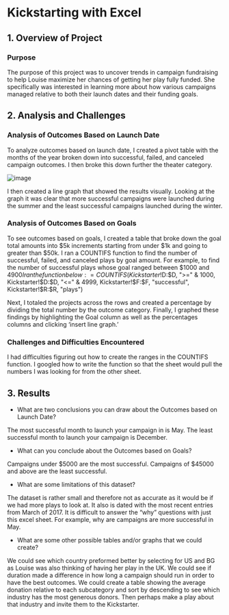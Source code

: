 # Kickstarting with Excel
## 1. Overview of Project
### Purpose
The purpose of this project was to uncover trends in campaign fundraising to help Louise maximize her chances of getting her play fully funded. She specifically was interested in learning more about how various campaigns managed relative to both their launch dates and their funding goals. 
## 2. Analysis and Challenges
### Analysis of Outcomes Based on Launch Date
To analyze outcomes based on launch date, I created a pivot table with the months of the year broken down into successful, failed, and canceled campaign outcomes. I then broke this down further the theater category. 

![image](C:/Users/krist/OneDrive/Desktop/launchDate.png)

I then created a line graph that showed the results visually. Looking at the graph it was clear that more successful campaigns were launched during the summer and the least successful campaigns launched during the winter. 
 
### Analysis of Outcomes Based on Goals
To see outcomes based on goals, I created a table that broke down the goal total amounts into $5k increments starting from under $1k and going to greater than $50k. I ran a COUNTIFS function to find the number of successful, failed, and canceled plays by goal amount. 
For example, to find the number of successful plays whose goal ranged between $1000 and $4900 I ran the function below: 
=COUNTIFS(Kickstarter!$D:$D, ">=" & 1000, Kickstarter!$D:$D, "<=" & 4999, Kickstarter!$F:$F, "successful", Kickstarter!$R:$R, "plays")
 
Next, I totaled the projects across the rows and created a percentage by dividing the total number by the outcome category. Finally, I graphed these findings by highlighting the Goal column as well as the percentages columns and clicking ‘insert line graph.’
 
### Challenges and Difficulties Encountered
I had difficulties figuring out how to create the ranges in the COUNTIFS function. I googled how to write the function so that the sheet would pull the numbers I was looking for from the other sheet. 
## 3. Results
- What are two conclusions you can draw about the Outcomes based on Launch Date?

The most successful month to launch your campaign in is May. The least successful month to launch your campaign is December. 
- What can you conclude about the Outcomes based on Goals?

Campaigns under $5000 are the most successful. Campaigns of $45000 and above are the least successful. 
- What are some limitations of this dataset?

The dataset is rather small and therefore not as accurate as it would be if we had more plays to look at. It also is dated with the most recent entries from March of 2017. It is difficult to answer the “why” questions with just this excel sheet. For example, why are campaigns are more successful in May. 
- What are some other possible tables and/or graphs that we could create?

We could see which country preformed better by selecting for US and BG as Louise was also thinking of having her play in the UK. We could see if duration made a difference in how long a campaign should run in order to have the best outcomes. We could create a table showing the average donation relative to each subcategory and sort by descending to see which industry has the most generous donors. Then perhaps make a play about that industry and invite them to the Kickstarter. 
